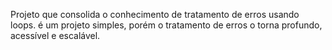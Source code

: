 Projeto que consolida o conhecimento de tratamento de erros usando loops. é um projeto simples, porém o tratamento de erros o torna profundo, acessível e escalável. 
